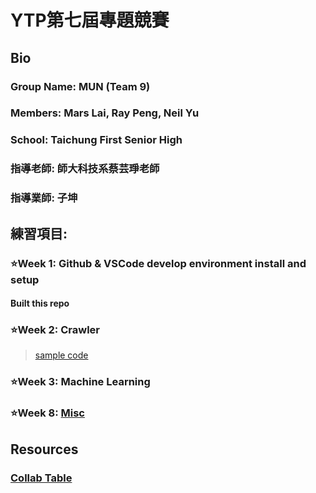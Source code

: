 # YTP第七屆專題競賽

## Bio
### Group Name: MUN (Team 9)
### Members: Mars Lai, Ray Peng, Neil Yu
### School: Taichung First Senior High
### 指導老師: 師大科技系蔡芸琤老師
### 指導業師: 子坤

## 練習項目:
### :star:Week 1: Github & VSCode develop environment install and setup
#### Built this repo
### :star:Week 2: Crawler
> [sample code](https://github.com/MarsPresLai/YTP_research/blob/main/Week2:crawler.ipynb)
### :star:Week 3: Machine Learning

### :star:Week 8: [Misc](https://hackmd.io/R94B7oJ3Q0Ozte-eiuzcAg?both)

## Resources
### [Collab Table](https://docs.google.com/document/d/1RAxHgYbWEXzO4gjd0t38tT7voA3Si0b45UDsn--Fdbs/mobilebasic)
